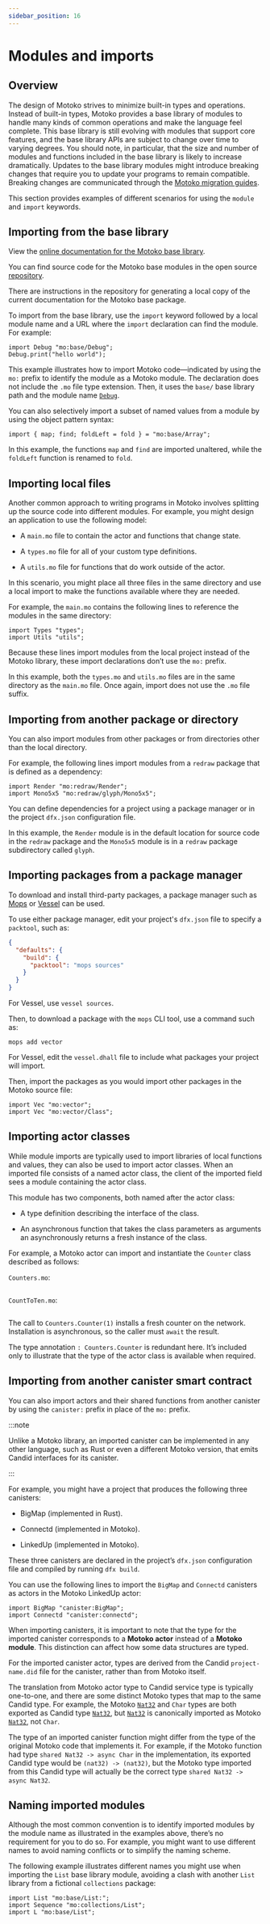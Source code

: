 ```yaml
---
sidebar_position: 16
---
```


# Modules and imports

## Overview

The design of Motoko strives to minimize built-in types and operations. Instead of built-in types, Motoko provides a base library of modules to handle many kinds of common operations and make the language feel complete. This base library is still evolving with modules that support core features, and the base library APIs are subject to change over time to varying degrees. You should note, in particular, that the size and number of modules and functions included in the base library is likely to increase dramatically. Updates to the base library modules might introduce breaking changes that require you to update your programs to remain compatible. Breaking changes are communicated through the [Motoko migration guides](../migration-guides/overview.md).

This section provides examples of different scenarios for using the `module` and `import` keywords.

## Importing from the base library

View the [online documentation for the Motoko base library](../base/index.md).

You can find source code for the Motoko base modules in the open source [repository](https://github.com/dfinity/motoko-base).

There are instructions in the repository for generating a local copy of the current documentation for the Motoko base package.

To import from the base library, use the `import` keyword followed by a local module name and a URL where the `import` declaration can find the module. For example:

``` motoko
import Debug "mo:base/Debug";
Debug.print("hello world");
```

This example illustrates how to import Motoko code—indicated by using the `mo:` prefix to identify the module as a Motoko module. The declaration does not include the `.mo` file type extension. Then, it uses the `base/` base library path and the module name [`Debug`](../base/Debug.md).

You can also selectively import a subset of named values from a module by using the object pattern syntax:

``` motoko
import { map; find; foldLeft = fold } = "mo:base/Array";
```

In this example, the functions `map` and `find` are imported unaltered, while the `foldLeft` function is renamed to `fold`.

## Importing local files

Another common approach to writing programs in Motoko involves splitting up the source code into different modules. For example, you might design an application to use the following model:

-   A `main.mo` file to contain the actor and functions that change state.

-   A `types.mo` file for all of your custom type definitions.

-   A `utils.mo` file for functions that do work outside of the actor.

In this scenario, you might place all three files in the same directory and use a local import to make the functions available where they are needed.

For example, the `main.mo` contains the following lines to reference the modules in the same directory:

``` motoko no-repl
import Types "types";
import Utils "utils";
```

Because these lines import modules from the local project instead of the Motoko library, these import declarations don’t use the `mo:` prefix.

In this example, both the `types.mo` and `utils.mo` files are in the same directory as the `main.mo` file. Once again, import does not use the `.mo` file suffix.

## Importing from another package or directory

You can also import modules from other packages or from directories other than the local directory.

For example, the following lines import modules from a `redraw` package that is defined as a dependency:

``` motoko no-repl
import Render "mo:redraw/Render";
import Mono5x5 "mo:redraw/glyph/Mono5x5";
```

You can define dependencies for a project using a package manager or in the project `dfx.json` configuration file.

In this example, the `Render` module is in the default location for source code in the `redraw` package and the `Mono5x5` module is in a `redraw` package subdirectory called `glyph`.

## Importing packages from a package manager

To download and install third-party packages, a package manager such as [Mops](https://mops.one) or [Vessel](https://github.com/dfinity/vessel) can be used.

To use either package manager, edit your project's `dfx.json` file to specify a `packtool`, such as:

```json
{
  "defaults": {
    "build": {
      "packtool": "mops sources"
    }
  }
}
```

For Vessel, use `vessel sources`.

Then, to download a package with the `mops` CLI tool, use a command such as:

```
mops add vector
```

For Vessel, edit the `vessel.dhall` file to include what packages your project will import.

Then, import the packages as you would import other packages in the Motoko source file:

```motoko
import Vec "mo:vector";
import Vec "mo:vector/Class";
```

## Importing actor classes

While module imports are typically used to import libraries of local functions and values, they can also be used to import actor classes. When an imported file consists of a named actor class, the client of the imported field sees a module containing the actor class.

This module has two components, both named after the actor class:

-   A type definition describing the interface of the class.

-   An asynchronous function that takes the class parameters as arguments an asynchronously returns a fresh instance of the class.

For example, a Motoko actor can import and instantiate the `Counter` class described as follows:

`Counters.mo`:

``` motoko name=Counters file=../examples/Counters.mo
```

`CountToTen.mo`:

``` motoko include=Counters file=../examples/CountToTen.mo
```

The call to `Counters.Counter(1)` installs a fresh counter on the network. Installation is asynchronous, so the caller must `await` the result.

The type annotation `: Counters.Counter` is redundant here. It’s included only to illustrate that the type of the actor class is available when required.

## Importing from another canister smart contract

You can also import actors and their shared functions from another canister by using the `canister:` prefix in place of the `mo:` prefix.

:::note

Unlike a Motoko library, an imported canister can be implemented in any other language, such as Rust or even a different Motoko version, that emits Candid interfaces for its canister.

:::

For example, you might have a project that produces the following three canisters:

-   BigMap (implemented in Rust).

-   Connectd (implemented in Motoko).

-   LinkedUp (implemented in Motoko).

These three canisters are declared in the project’s `dfx.json` configuration file and compiled by running `dfx build`.

You can use the following lines to import the `BigMap` and `Connectd` canisters as actors in the Motoko LinkedUp actor:

``` motoko no-repl
import BigMap "canister:BigMap";
import Connectd "canister:connectd";
```

When importing canisters, it is important to note that the type for the imported canister corresponds to a **Motoko actor** instead of a **Motoko module**. This distinction can affect how some data structures are typed.

For the imported canister actor, types are derived from the Candid `project-name.did` file for the canister, rather than from Motoko itself.

The translation from Motoko actor type to Candid service type is typically one-to-one, and there are some distinct Motoko types that map to the same Candid type. For example, the Motoko [`Nat32`](../base/Nat32.md) and `Char` types are both exported as Candid type [`Nat32`](../base/Nat32.md), but [`Nat32`](../base/Nat32.md) is canonically imported as Motoko [`Nat32`](../base/Nat32.md), not `Char`.

The type of an imported canister function might differ from the type of the original Motoko code that implements it. For example, if the Motoko function had type `shared Nat32 -> async Char` in the implementation, its exported Candid type would be `(nat32) -> (nat32)`, but the Motoko type imported from this Candid type will actually be the correct type `shared Nat32 -> async Nat32`.

## Naming imported modules

Although the most common convention is to identify imported modules by the module name as illustrated in the examples above, there’s no requirement for you to do so. For example, you might want to use different names to avoid naming conflicts or to simplify the naming scheme.

The following example illustrates different names you might use when importing the `List` base library module, avoiding a clash with another `List` library from a fictional `collections` package:

``` motoko no-repl
import List "mo:base/List:";
import Sequence "mo:collections/List";
import L "mo:base/List";
```
